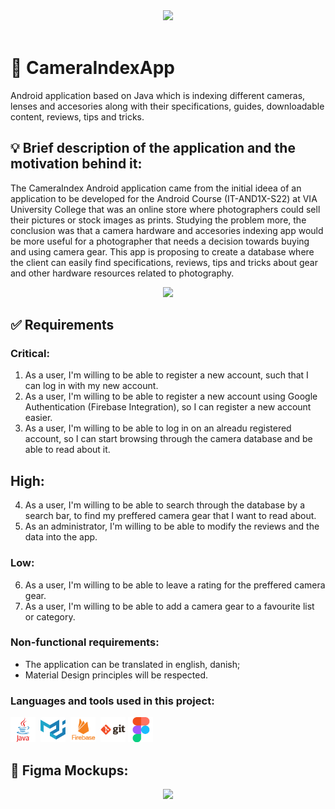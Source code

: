 <div id="header" align="center">
  <img src="https://i.imgur.com/mIVOQH4.png"/>
</div>

<br>



# 📸  CameraIndexApp 
Android application based on Java which is indexing different cameras, lenses and accesories along with 
their specifications, guides, downloadable content, reviews, tips and tricks.

## 💡  Brief description of the application and the motivation behind it:

The CameraIndex Android application came from the initial ideea of an application to be developed for the Android Course (IT-AND1X-S22) at VIA University College that was an online store where photographers could sell their pictures or stock images as prints. 
Studying the problem more, the conclusion was that a camera hardware and accesories indexing app would be more useful for a photographer that needs a decision towards buying and using camera gear. This app is proposing to create a database where the client can easily find specifications, reviews, tips and tricks about gear and other hardware resources related to photography.

<div id="header" align="center">
  <img src="https://media0.giphy.com/media/UQJlZ2OcaCA2RLfGiZ/giphy.gif?cid=ecf05e47x9yio5u6tkgd66755aaiuha9apcrmso5zevescau&rid=giphy.gif&ct=s" width="100"/>
</div>

## ✅  Requirements 

### Critical:
1. As a user, I'm willing to be able to register a new account, such that I can log in with my new account.
2. As a user, I'm willing to be able to register a new account using Google Authentication (Firebase Integration), so I can register a new account easier.
3. As a user, I'm willing to be able to log in on an alreadu registered account, so I can start browsing through the camera database and be able to read about it.


## High:
4. As a user, I'm willing to be able to search through the database by a search bar, to find my preffered camera gear that I want to read about.
5. As an administrator, I'm willing to be able to modify the reviews and the data into the app.


### Low: 
6. As a user, I'm willing to be able to leave a rating for the preffered camera gear.
7. As a user, I'm willing to be able to add a camera gear to a favourite list or category.

### Non-functional requirements:
 - The application can be translated in english, danish;
 - Material Design principles will be respected.

### Languages and tools used in this project:
<div>
  <img src="https://github.com/devicons/devicon/blob/master/icons/java/java-original-wordmark.svg" title="Java" alt="Java" width="40" height="40"/>&nbsp;
  <img src="https://github.com/devicons/devicon/blob/master/icons/materialui/materialui-original.svg" title="Material UI" alt="Material UI" width="40" height="40"/>&nbsp;
  <img src="https://github.com/devicons/devicon/blob/master/icons/firebase/firebase-plain-wordmark.svg" title="Firebase" alt="Firebase" width="40" height="40"/>&nbsp;
  <img src="https://github.com/devicons/devicon/blob/master/icons/git/git-original-wordmark.svg" title="Git" **alt="Git" width="40" height="40"/>
<img src="https://github.com/devicons/devicon/blob/master/icons/figma/figma-original.svg" title="Figma" alt="Figma" width="40" height="40"/>&nbsp;
  </div>


## 📱  Figma Mockups: 
<div id="header" align="center">
  <img src="https://i.imgur.com/KpF2OEr.png"  />
</div>
